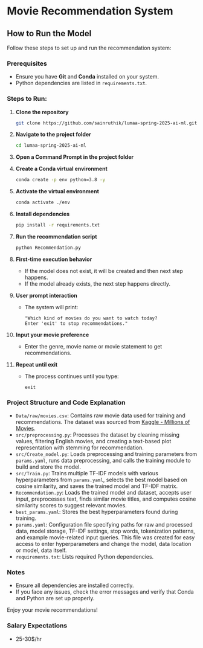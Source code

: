 # Movie Recommendation System

## How to Run the Model

Follow these steps to set up and run the recommendation system:

### Prerequisites

- Ensure you have **Git** and **Conda** installed on your system.
- Python dependencies are listed in `requirements.txt`.

### Steps to Run:

1. **Clone the repository**

   ```sh
   git clone https://github.com/sainruthik/lumaa-spring-2025-ai-ml.git
   ```

2. **Navigate to the project folder**

   ```sh
   cd lumaa-spring-2025-ai-ml
   ```

3. **Open a Command Prompt in the project folder**

4. **Create a Conda virtual environment**

   ```sh
   conda create -p env python=3.8 -y
   ```

5. **Activate the virtual environment**

   ```sh
   conda activate ./env
   ```

6. **Install dependencies**

   ```sh
   pip install -r requirements.txt
   ```

7. **Run the recommendation script**

   ```sh
   python Recommendation.py
   ```

8. **First-time execution behavior**

   - If the model does not exist, it will be created and then next step happens.
   - If the model already exists, the next step happens directly.

9. **User prompt interaction**

   - The system will print:
     ```
     "Which kind of movies do you want to watch today?
     Enter 'exit' to stop recommendations."
     ```

10. **Input your movie preference**

    - Enter the genre, movie name or movie statement to get recommendations.

11. **Repeat until exit**

    - The process continues until you type:
      ```
      exit
      ```

### Project Structure and Code Explanation

- `Data/raw/movies.csv`: Contains raw movie data used for training and recommendations. The dataset was sourced from [Kaggle - Millions of Movies](https://www.kaggle.com/datasets/akshaypawar7/millions-of-movies).
- `src/preprocessing.py`: Processes the dataset by cleaning missing values, filtering English movies, and creating a text-based plot representation with stemming for recommendation.
- `src/Create_model.py`: Loads preprocessing and training parameters from `params.yaml`, runs data preprocessing, and calls the training module to build and store the model.
- `src/Train.py`: Trains multiple TF-IDF models with various hyperparameters from `params.yaml`, selects the best model based on cosine similarity, and saves the trained model and TF-IDF matrix.
- `Recommendation.py`: Loads the trained model and dataset, accepts user input, preprocesses text, finds similar movie titles, and computes cosine similarity scores to suggest relevant movies.
- `best_params.yaml`: Stores the best hyperparameters found during training.
- `params.yaml`: Configuration file specifying paths for raw and processed data, model storage, TF-IDF settings, stop words, tokenization patterns, and example movie-related input queries. This file was created for easy access to enter hyperparameters and change the model, data location or model, data itself.
- `requirements.txt`: Lists required Python dependencies.

### Notes

- Ensure all dependencies are installed correctly.
- If you face any issues, check the error messages and verify that Conda and Python are set up properly.

Enjoy your movie recommendations!

### Salary Expectations
- 25-30$/hr

